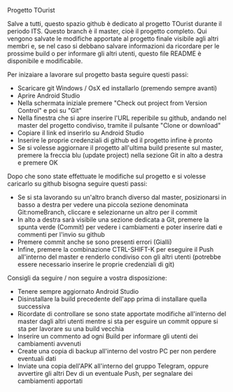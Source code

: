 Progetto TOurist

Salve a tutti, questo spazio github è dedicato al progetto TOurist durante il periodo ITS.
Questo branch è il master, cioè il progetto completo. 
Qui vengono salvate le modifiche apportate al progetto finale visibile agli altri membri e, se nel caso si debbano salvare informazioni da ricordare per le prossime build o per informare gli altri utenti, questo file README è disponibile e modificabile.

Per inizaiare a lavorare sul progetto basta seguire questi passi:
- Scaricare git Windows / OsX ed installarlo (premendo sempre avanti)
- Aprire Android Studio
- Nella schermata iniziale premere "Check out project from Version Control" e poi su "Git"
- Nella finestra che si apre inserire l'URL reperibile su github, andando nel master del progetto condiviso, tramite il pulsante "Clone or download"
- Copiare il link ed inserirlo su Android Studio
- Inserire le proprie credenziali di github ed il progetto infine è pronto
- Se si volesse aggiornare il progetto all'ultima build presente sul master, premere la freccia blu (update project) nella sezione Git in alto a destra e premere OK

Dopo che sono state effettuate le modifiche sul progetto e si volesse caricarlo su github bisogna seguire questi passi:
- Se si sta lavorando su un'altro branch diverso dal master, posizionarsi in basso a destra per vedere una piccola sezione denominata Git:nomeBranch, cliccare e selezionarne un altro per il commit
- In alto a destra sarà visibile una sezione dedicata a Git, premere la spunta verde (Commit) per vedere i cambiamenti e poter inserire dati e commenti per l'invio su github
- Premere commit anche se sono presenti errori (Gialli)
- Infine, premere la combinazione CTRL-SHIFT-K per eseguire il Push all'interno del master e renderlo condiviso con gli altri utenti (potrebbe essere necessario inserire le proprie credenziali di git)


Consigli da seguire / non seguire a vostra disposizione:
- Tenere sempre aggiornato Android Studio
- Disinstallare la build precedente dell'app prima di installare quella successiva
- Ricordate di controllare se sono state apportate modifiche all'interno del master dagli altri utenti mentre si sta per esguire un commit oppure si sta per lavorare su una build vecchia
- Inserire un commento ad ogni Build per informare gli utenti dei cambiamenti avvenuti
- Create una copia di backup all'interno del vostro PC per non perdere eventuali dati
- Inviate una copia dell'APK all'interno del gruppo Telegram, oppure avvertire gli altri Dev di un eventuale Push, per segnalare dei cambiamenti apportati
